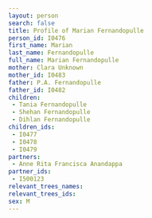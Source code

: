 ```yaml
---
layout: person
search: false
title: Profile of Marian Fernandopulle
person_id: I0476
first_name: Marian
last_name: Fernandopulle
full_name: Marian Fernandopulle
mother: Clara Unknown
mother_id: I0483
father: P.A. Fernandopulle
father_id: I0482
children:
 - Tania Fernandopulle
 - Shehan Fernandopulle
 - Dihlan Fernandopulle
children_ids:
 - I0477
 - I0478
 - I0479
partners:
 - Anne Rita Francisca Anandappa
partner_ids:
 - I500123
relevant_trees_names:
relevant_trees_ids:
sex: M
---
```


